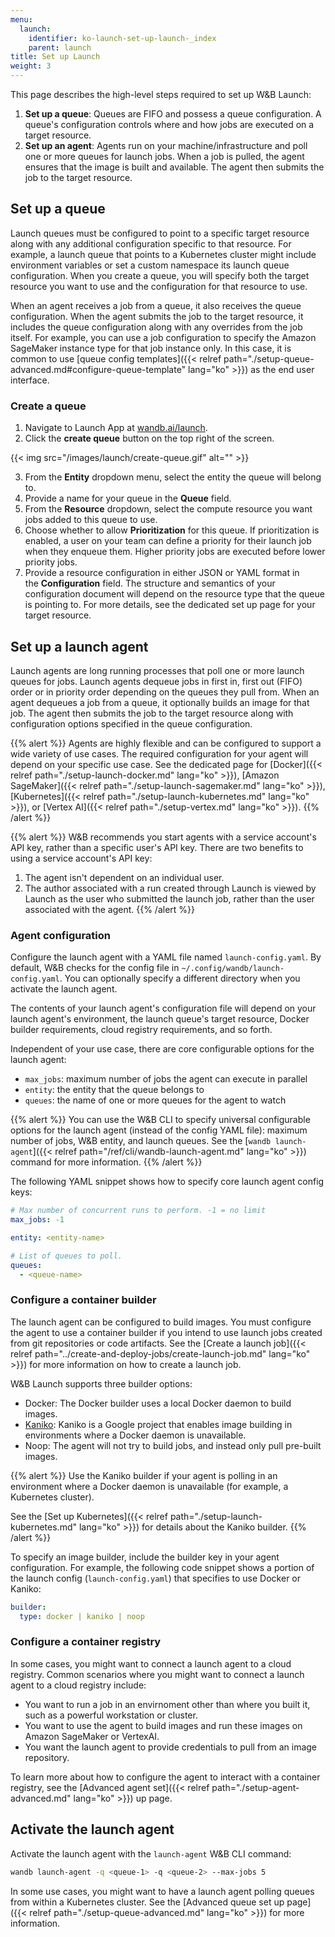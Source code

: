 ```yaml
---
menu:
  launch:
    identifier: ko-launch-set-up-launch-_index
    parent: launch
title: Set up Launch
weight: 3
---
```


This page describes the high-level steps required to set up W&B Launch:

1. **Set up a queue**: Queues are FIFO and possess a queue configuration. A queue's configuration controls where and how jobs are executed on a target resource.
2. **Set up an agent**: Agents run on your machine/infrastructure and poll one or more queues for launch jobs. When a job is pulled, the agent ensures that the image is built and available. The agent then submits the job to the target resource.


## Set up a queue
Launch queues must be configured to point to a specific target resource along with any additional configuration specific to that resource. For example, a launch queue that points to a Kubernetes cluster might include environment variables or set a custom namespace its launch queue configuration. When you create a queue, you will specify both the target resource you want to use and the configuration for that resource to use.

When an agent receives a job from a queue, it also receives the queue configuration. When the agent submits the job to the target resource, it includes the queue configuration along with any overrides from the job itself. For example, you can use a job configuration to specify the Amazon SageMaker instance type for that job instance only. In this case, it is common to use [queue config templates]({{< relref path="./setup-queue-advanced.md#configure-queue-template" lang="ko" >}}) as the end user interface. 

### Create a queue
1. Navigate to Launch App at [wandb.ai/launch](https://wandb.ai/launch). 
2. Click the **create queue** button on the top right of the screen. 

{{< img src="/images/launch/create-queue.gif" alt="" >}}

3. From the **Entity** dropdown menu, select the entity the queue will belong to. 
4. Provide a name for your queue in the **Queue** field. 
5. From the **Resource** dropdown, select the compute resource you want jobs added to this queue to use.
6. Choose whether to allow **Prioritization** for this queue. If prioritization is enabled, a user on your team can define a priority for their launch job when they enqueue them. Higher priority jobs are executed before lower priority jobs.
7. Provide a resource configuration in either JSON or YAML format in the **Configuration** field. The structure and semantics of your configuration document will depend on the resource type that the queue is pointing to. For more details, see the dedicated set up page for your target resource.

## Set up a launch agent
Launch agents are long running processes that poll one or more launch queues for jobs. Launch agents dequeue jobs in first in, first out (FIFO) order or in priority order depending on the queues they pull from. When an agent dequeues a job from a queue, it optionally builds an image for that job. The agent then submits the job to the target resource along with configuration options specified in the queue configuration.

{{% alert %}}
Agents are highly flexible and can be configured to support a wide variety of use cases. The required configuration for your agent will depend on your specific use case. See the dedicated page for [Docker]({{< relref path="./setup-launch-docker.md" lang="ko" >}}), [Amazon SageMaker]({{< relref path="./setup-launch-sagemaker.md" lang="ko" >}}), [Kubernetes]({{< relref path="./setup-launch-kubernetes.md" lang="ko" >}}), or [Vertex AI]({{< relref path="./setup-vertex.md" lang="ko" >}}).
{{% /alert %}}

{{% alert %}}
W&B recommends you start agents with a service account's API key, rather than a specific user's API key. There are two benefits to using a service account's API key:
1. The agent isn't dependent on an individual user.
2. The author associated with a run created through Launch is viewed by Launch as the user who submitted the launch job, rather than the user associated with the agent.
{{% /alert %}}

### Agent configuration
Configure the launch agent with a YAML file named `launch-config.yaml`. By default, W&B checks for the config file in `~/.config/wandb/launch-config.yaml`. You can optionally specify a different directory when you activate the launch agent.

The contents of your launch agent's configuration file will depend on your launch agent's environment, the launch queue's target resource, Docker builder requirements, cloud registry requirements, and so forth. 

Independent of your use case, there are core configurable options for the launch agent:
* `max_jobs`: maximum number of jobs the agent can execute in parallel 
* `entity`: the entity that the queue belongs to
* `queues`: the name of one or more queues for the agent to watch

{{% alert %}}
You can use the W&B CLI to specify universal configurable options for the launch agent (instead of the config YAML file): maximum number of jobs, W&B entity, and launch queues. See the [`wandb launch-agent`]({{< relref path="/ref/cli/wandb-launch-agent.md" lang="ko" >}}) command for more information.
{{% /alert %}}


The following YAML snippet shows how to specify core launch agent config keys:

```yaml title="launch-config.yaml"
# Max number of concurrent runs to perform. -1 = no limit
max_jobs: -1

entity: <entity-name>

# List of queues to poll.
queues:
  - <queue-name>
```

### Configure a container builder
The launch agent can be configured to build images. You must configure the agent to use a container builder if you intend to use launch jobs created from git repositories or code artifacts. See the [Create a launch job]({{< relref path="../create-and-deploy-jobs/create-launch-job.md" lang="ko" >}}) for more information on how to create a launch job. 

W&B Launch supports three builder options:

* Docker: The Docker builder uses a local Docker daemon to build images.
* [Kaniko](https://github.com/GoogleContainerTools/kaniko):  Kaniko is a Google project that enables image building in environments where a Docker daemon is unavailable. 
* Noop: The agent will not try to build jobs, and instead only pull pre-built images.

{{% alert %}}
Use the Kaniko builder if your agent is polling in an environment where a Docker daemon is unavailable (for example, a Kubernetes cluster).

See the [Set up Kubernetes]({{< relref path="./setup-launch-kubernetes.md" lang="ko" >}}) for details about the Kaniko builder.
{{% /alert %}}

To specify an image builder, include the builder key in your agent configuration. For example, the following code snippet shows a portion of the launch config (`launch-config.yaml`) that specifies to use Docker or Kaniko:

```yaml title="launch-config.yaml"
builder:
  type: docker | kaniko | noop
```

### Configure a container registry
In some cases, you might want to connect a launch agent to a cloud registry. Common scenarios where you might want to connect a launch agent to a cloud registry include:

* You want to run a job in an envirnoment other than where you built it, such as a powerful workstation or cluster.
* You want to use the agent to build images and run these images on Amazon SageMaker or VertexAI.
* You want the launch agent to provide credentials to pull from an image repository.

To learn more about how to configure the agent to interact with a container registry, see the [Advanced agent set]({{< relref path="./setup-agent-advanced.md" lang="ko" >}}) up page.

## Activate the launch agent
Activate the launch agent with the `launch-agent` W&B CLI command:

```bash
wandb launch-agent -q <queue-1> -q <queue-2> --max-jobs 5
```

In some use cases, you might want to have a launch agent polling queues from within a Kubernetes cluster. See the [Advanced queue set up page]({{< relref path="./setup-queue-advanced.md" lang="ko" >}}) for more information.